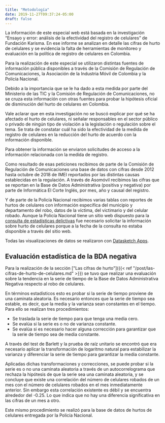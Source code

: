 ```yaml
---
title: "Metodología"
date: 2019-11-27T09:37:24-05:00
draft: false
---
```


La información de este especial web está basada en la investigación “Ensayo y error: análisis de la efectividad del registro de celulares” de Fundación Karisma. En ese informe se analizan en detalle las cifras de hurto de celulares y se evidencia la falta de herramientas de monitoreo y evaluación en la política de registro de celulares en Colombia.

Para la realización de este especial se utilizaron distintas fuentes de información pública disponibles a través de la Comisión de Regulación de Comunicaciones, la Asociación de la Industria Móvil de Colombia y la Policía Nacional. 

Debido a la importancia que se le ha dado a esta medida por parte del Ministerio de las TIC y la Comisión de Regulación de Comunicaciones, no se cruza esta información con otras fuentes para probar la hipótesis oficial de disminución del hurto de celulares en Colombia. 

Vale aclarar que en esta investigación no se buscó explicar por qué se ha afectado el hurto de celulares, ni señalar responsables en el sector público o privado de ningún tipo de violación a la legislación o regulación sobre el tema. Se trata de constatar cuál ha sido la efectividad de la medida de registro de celulares en la reducción del hurto de acuerdo con la información disponible.

Para obtener la información se enviaron solicitudes de acceso a la información relacionada con la medida de registro. 

Como resultado de esas peticiones recibimos de parte de la Comisión de Regulación de Comunicaciones una base de datos con cifras desde 2012 hasta octubre de 2018 de IMEI reportados por las distintas causas establecidas en la regulación. A través de Asomóvil recibimos las cifras que se reportan en la Base de Datos Administrativa (positiva y negativa) por parte de Informática El Corte Inglés, por mes, año y causal del registro.

Y de parte de la Policía Nacional recibimos varias tablas con reportes de hurtos de celulares con información especifica del municipio y departamento del robo, datos de la víctima, del victimario y del celular robado. Aunque la Policía Nacional tiene un sitio web dispuesto para la [consulta de estadísticas delictivas](https://www.policia.gov.co/grupo-informacion-criminalidad/estadistica-delictiva) fue necesario solicitar la información sobre hurto de celulares porque a la fecha de la consulta no estaba disponible a través del sitio web.

Todas las visualizaciones de datos se realizaron con [Datasketch Apps](https://www.datasketch.co/aplicaciones/galeria).

## Evaluación estadística de la BDA negativa

Para la realización de la sección ["Las cifras de hurto"]({{< ref "/post/las-cifras-de-hurto-de-celulares.md" >}}) se tuvo que realizar una evaluación sobre la tendencia en la serie de tiempo de la Base de Datos Administrativa Negativa respecto al robo de celulares.

En términos estadísticos esto es probar si la serie de tiempo proviene de una caminata aleatoria. Es necesario entonces que la serie de tiempo sea estable, es decir, que la media y la varianza sean constantes en el tiempo. Para ello se realizan tres procedimientos:

- Se traslada la serie de tiempo para que tenga una media cero.
- Se evalúa si la serie es o no de varianza constante.
- Se evalúa si es necesario hacer alguna corrección para garantizar que la serie de tiempo sea de media constante.

A través del test de Barlett y la prueba de raíz unitario se encontró que era necesario aplicar la transformación de logaritmo natural para estabilizar la varianza y diferenciar la serie de tiempo para garantizar la media constante. 

Aplicadas dichas transformaciones y correcciones, se puede probar si la serie es o no una caminata aleatoria a través de un autocorrelograma que rechaza la hipótesis de que la serie sea una caminata aleatoria, y se concluye que existe una correlación del número de celulares robados de un mes con el número de celulares robados en el mes inmediatamente anterior. Sin embargo esta correlación existente es débil y se encuentra alrededor del -0.25. Lo que indica que no hay una diferencia significativa en las cifras de un mes a otro.

Este mismo procedimiento se realizó para la base de datos de hurtos de celulares entregada por la Policía Nacional.
